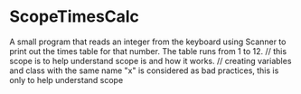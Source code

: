 # ScopeTimesCalc
 A small program that reads an integer from the keyboard using Scanner to print out the times table for that number. The table runs from 1 to 12.   // this scope is to help understand scope is and how it works. // creating variables and class with the same name "x" is considered as bad practices, this is only to help understand scope
